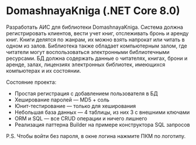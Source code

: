 # DomashnayaKniga (.NET Core 8.0)
Разработать АИС для библиотеки DomashnayaKniga. Система должна регистрировать клиентов, вести учет книг, отслеживать бронь и аренду книг. Книги делятся по жанрам, их можно взять напрокат или читать в одном из залов. Библиотека также обладает компьютерным залом, где читатели могут воспользоваться электронными библиотечными ресурсами.
БД должна содержать данные о читателях, книгах, брони и аренде, залах, лицензиях электронных библиотек, имеющихся компьютерах и их состоянии.

Состояние проекта:
- Простая регистрация с добавлением пользователя в БД
- Хеширование паролей — MD5 + соль
- Юнит-тестирование — только для хеширования
- Небольшая база данных — 4 таблицы, из них 3 с внешними ключами
- ORM и SQL — все CRUD операции и ничего лишнего
- Реализация паттерна Builder на примере конструктора SQL запросов

P.S. Чтобы войти без пароля, в окне логина нажмите ПКМ по логотипу.